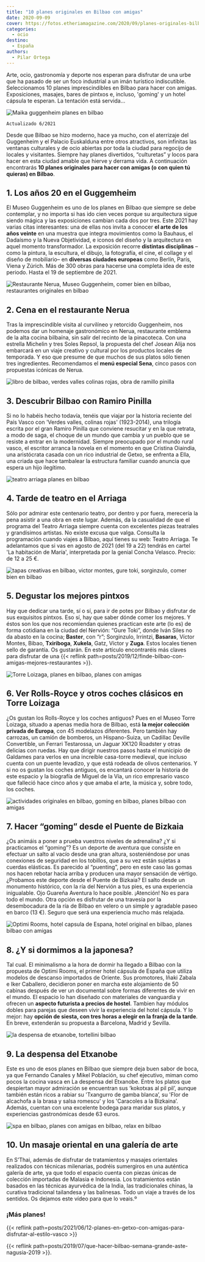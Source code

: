```yaml
---
title: "10 planes originales en Bilbao con amigas"
date: 2020-09-09
cover: https://fotos.etheriamagazine.com/2020/09/planes-originales-bilbao-Hotel-Capsula.jpg
categories: 
  - ocio
destino: 
  - España
authors: 
  - Pilar Ortega
---
```


Arte, ocio, gastronomía y deporte nos esperan para disfrutar de una urbe que ha pasado 
de ser un foco industrial a un imán turístico indiscutible. Seleccionamos 10 planes 
imprescindibles en Bilbao para hacer con amigas. Exposiciones, masajes, bares de pintxos 
e, incluso, 'goming' y un hotel cápsula te esperan. La tentación está servida... 

![Maika guggenheim planes en bilbao](https://fotos.etheriamagazine.com/2020/09/planes-bilbao-guggenheim-anos-20.jpg "Maika, 1929. © Christian Schad Stiftung, Aschaffenburg, VEGAP, Bilbao, 2021.")

```
Actualizado 6/2021
```

Desde que Bilbao se hizo moderno, hace ya mucho, con el aterrizaje del Guggenheim y el 
Palacio Euskalduna entre otros atractivos, son infinitas las ventanas culturales y de 
ocio abiertas por toda la ciudad para regocijo de locales y visitantes. Siempre hay 
planes divertidos, “culturetas” y locos para hacer en esta ciudad amable que hierve y 
derrama vida. A continuación encontrarás **10 planes originales para hacer con amigas (o 
con quien tú quieras) en Bilbao**. 

## 1\. Los años 20 en el Guggemheim

El Museo Guggenheim es uno de los planes en Bilbao que siempre se debe contemplar, y no 
importa si has ido cien veces porque su arquitectura sigue siendo mágica y las 
exposiciones cambian cada dos por tres. Este 2021 hay varias citas interesantes: una de 
ellas nos invita a conocer **el arte de los años veinte** en una muestra que integra 
movimientos como la Bauhaus, el Dadaísmo y la Nueva Objetividad, e iconos del diseño y 
la arquitectura en aquel momento transformador. La exposición recorre **distintas 
disciplinas** –como la pintura, la escultura, el dibujo, la fotografía, el cine, el 
collage y el diseño de mobiliario– en **diversas ciudades europeas** como Berlín, París, 
Viena y Zúrich. Más de 300 obras para hacerse una completa idea de este periodo. Hasta 
el 19 de septiembre de 2021. 

![Restaurante Nerua, Museo Guggenheim, comer bien en bilbao, restaurantes originales en bilbao](https://fotos.etheriamagazine.com/2020/09/planes-originales-bilbao-nerua.jpg "Restaurante Nerua, dentro del Museo Guggenheim.")

## 2\. Cena en el restaurante Nerua

Tras la imprescindible visita al curvilíneo y retorcido Guggenheim, nos podemos dar un 
homenaje gastronómico en Nerua, restaurante emblema de la alta cocina bilbaína, sin 
salir del recinto de la pinacoteca. Con una estrella Michelin y tres Soles Repsol, la 
propuesta del chef Josean Alija nos embarcará en un viaje creativo y cultural por los 
productos locales de temporada. Y eso que presume de que muchos de sus platos sólo 
tienen tres ingredientes. Recomendamos el **menú especial Sena**, cinco pasos con 
propuestas icónicas de Nerua. 

![libro de bilbao, verdes valles colinas rojas, obra de ramillo pinilla](https://fotos.etheriamagazine.com/2020/09/planes-originales-bilbao-verdes-valles.jpg "'Verdes valles, colinas rojas', una obra de Ramillo Pinilla.")

## 3\. Descubrir Bilbao con Ramiro Pinilla

Si no lo habéis hecho todavía, tenéis que viajar por la historia reciente del País Vasco 
con 'Verdes valles, colinas rojas' (1923-2014), una trilogía escrita por el gran Ramiro 
Pinilla que conviene resucitar y en la que retrata, a modo de saga, el choque de un 
mundo que cambia y un pueblo que se resiste a entrar en la modernidad. Siempre 
preocupado por el mundo rural vasco, el escritor arranca la novela en el momento en que 
Cristina Oiaindia, una aristócrata casada con un rico industrial de Getxo, se enfrenta a 
Ella, una criada que hace tambalear la estructura familiar cuando anuncia que espera un 
hijo ilegítimo. 

![teatro arriaga planes en bilbao](https://fotos.etheriamagazine.com/2020/09/habitacion-maria-teatro-arriaga.jpg "© 'La habitación de María', en el Teatro Arriaga.")

## 4\. Tarde de teatro en el Arriaga

Sólo por admirar este centenario teatro, por dentro y por fuera, merecería la pena 
asistir a una obra en este lugar. Además, da la casualidad de que el programa del Teatro 
Arriaga siempre cuenta con excelentes piezas teatrales y grandísimos artistas. No existe 
excusa que valga. Consulta la programación cuando viajes a Bilbao, aquí tienes su web: 
Teatro Arriaga. Te adelantamos que si vas en agosto de 2021 (del 19 a 22) tendrás en 
cartel 'La habitación de María', interpretada por la genial Concha Velasco. Precio: de 
12 a 25 €. 

![tapas creativas en bilbao, victor montes, gure toki, sorginzulo, comer bien en bilbao](https://fotos.etheriamagazine.com/2020/09/planes-originales-bilbao-pinchos.jpg "Cocina creativa de Víctor Montes, Gure Toki y Sorginzulo (de izq. a dcha.)")

## 5\. Degustar los mejores pintxos

Hay que dedicar una tarde, sí o sí, para ir de potes por Bilbao y disfrutar de sus 
exquisitos pintxos. Eso sí, hay que saber dónde comer los mejores. Y éstos son los que 
nos recomiendan quienes practican este arte (lo es) de forma cotidiana en la ciudad del 
Nervión: “Gure Toki”, donde Iván Siles no da abasto en la cocina; **Baster**, con “r”; 
Sorginzulo, Irrintzi, **Basaras**, Víctor Montes, Bibao, **Txiriboga**, **Xukela**, 
Gatz, Víctor y **Zuga**. Estos locales tienen sello de garantía. Os gustarán. En este 
artículo encontraréis más claves para disfrutar de una {{< reflink 
path=posts/2019/12/finde-bilbao-con-amigas-mejores-restaurantes >}}. 

![Torre Loizaga, planes en bilbao, planes con amigas](https://fotos.etheriamagazine.com/2020/09/planes-originales-bilbao-torre-loizaga.jpg "Coches clásicos en Torre Loizaga, un plan original en Billbao.")

## 6\. Ver Rolls-Royce y otros coches clásicos en Torre Loizaga

¿Os gustan los Rolls-Royce y los coches antiguos? Pues en el Museo Torre Loizaga, 
situado a apenas media hora de Bilbao, está **la mejor colección privada de Europa**, 
con 45 modelazos diferentes. Pero también hay carrozas, un camión de bomberos, un 
Hispano-Suiza, un Cadillac Deville Convertible, un Ferrari Testarossa, un Jaguar XK120 
Roadster y otras delicias con ruedas. Hay que dirigir nuestros pasos hasta el municipio 
de Galdames para verlos en una increíble casa-torre medieval, que incluso cuenta con un 
puente levadizo, y que está rodeada de olivos centenarios. Y si no os gustan los coches 
antiguos, os encantará conocer la historia de este espacio y la biografía de Miguel de 
la Vía, un rico empresario vasco que falleció hace cinco años y que amaba el arte, la 
música y, sobre todo, los coches. 

![actividades originales en bilbao, goming en bilbao, planes bilbao con amigas](https://fotos.etheriamagazine.com/2020/09/planes-originales-bilbao-Goming-Puente-Bizkaia.jpg "'Goming” desde el Puente de Bizkaia, un plan divertido con amigas en Bilbao.")

## 7\. Hacer “goming” desde el Puente de Bizkaia

¿Os animáis a poner a prueba vuestros niveles de adrenalina? ¿Y si practicamos el 
“goming”? Es un deporte de aventura que consiste en efectuar un salto al vacío desde una 
gran altura, sosteniéndose por unas conexiones de seguridad en los tobillos, que a su 
vez están sujetas a cuerdas elásticas. Es parecido al “puenting”, pero en este caso las 
gomas nos hacen rebotar hacia arriba y producen una mayor sensación de vértigo. 
¿Probamos este deporte desde el Puente de Bizkaia? El salto desde un monumento 
histórico, con la ría del Nervión a tus pies, es una experiencia inigualable. Ojo 
Guareña Aventura lo hace posible. ¡Atención! No es para todo el mundo. Otra opción es 
disfrutar de una travesía por la desembocadura de la ría de Bilbao en velero o un simple 
y agradable paseo en barco (13 €). Seguro que será una experiencia mucho más relajada. 

![Optimi Rooms, hotel capsula de Espana, hotel original en bilbao, planes bilbao con amigas](https://fotos.etheriamagazine.com/2020/09/planes-originales-bilbao-Hotel-Capsula.jpg "Optimi Rooms, el primer hotel cápsula de España.")

## 8\. ¿Y si dormimos a la japonesa?

Tal cual. El minimalismo a la hora de dormir ha llegado a Bilbao con la propuesta de 
Optimi Rooms, el primer hotel cápsula de España que utiliza modelos de descanso 
importados de Oriente. Sus promotores, Iñaki Zabala e Iker Caballero, decidieron poner 
en marcha este alojamiento de 50 cabinas después de ver un documental sobre formas 
diferentes de vivir en el mundo. El espacio lo han diseñado con materiales de vanguardia 
y ofrecen un **aspecto futurista a precios de hostel**. Tambien hay módulos dobles para 
parejas que deseen vivir la experiencia del hotel cápsula. Y lo mejor: hay **opción de 
siesta, con tres horas a elegir en la franja de la tarde**. En breve, extenderán su 
propuesta a Barcelona, Madrid y Sevilla. 

![la despensa de etxanobe, tortellini bilbao](https://fotos.etheriamagazine.com/2019/12/La-Despensa-de-Etxanobe-Tortellini-de-remolacha-con-trufa.jpg "Tortellini de remolacha con trufa de 'La despensa del Etxanobe'.")

## 9\. La despensa del Etxanobe

Este es uno de esos planes en Bilbao que siempre deja buen sabor de boca, ya que 
Fernando Canales y Mikel Población, su chef ejecutivo, miman como pocos la cocina vasca 
en La despensa del Etxanobe. Entre los platos que despiertan mayor admiración se 
encuentran sus ‘kokotxas al pil pil’, aunque también están ricos a rabiar su 'Txangurro 
de gamba blanca’, su 'Flor de alcachofa a la brasa y salsa romescu' y los 'Caracoles a 
la Bizkaina’. Además, cuentan con una excelente bodega para maridar sus platos, y 
experiencias gastronómicas desde 63 euros. 

![spa en bilbao, planes con amigas en bilbao, relax en bilbao](https://fotos.etheriamagazine.com/2020/09/planes-originales-bilbao-spa-sthai.jpg "Masaje oriental en S’Thai, un buen plan para hacer con amigas en Bilbao.")

## 10\. Un masaje oriental en una galería de arte

En S’Thai, además de disfrutar de tratamientos y masajes orientales realizados con 
técnicas milenarias, podréis sumergiros en una auténtica galería de arte, ya que todo el 
espacio cuenta con piezas únicas de colección importadas de Malasia e Indonesia. Los 
tratamientos están basados en las técnicas ayurvédica de la India, las tradicionales 
chinas, la curativa tradicional tailandesa y las balinesas. Todo un viaje a través de 
los sentidos. Os dejamos este vídeo para que lo veais.º 

### ¡Más planes!

{{< reflink 
path=posts/2021/06/12-planes-en-getxo-con-amigas-para-disfrutar-al-estilo-vasco >}} 

{{< reflink path=posts/2019/07/que-hacer-bilbao-semana-grande-aste-nagusia-2019 >}}.
